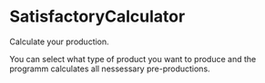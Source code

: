 # SatisfactoryCalculator
Calculate your production.

You can select what type of product you want to produce and the programm calculates all nessessary pre-productions.
